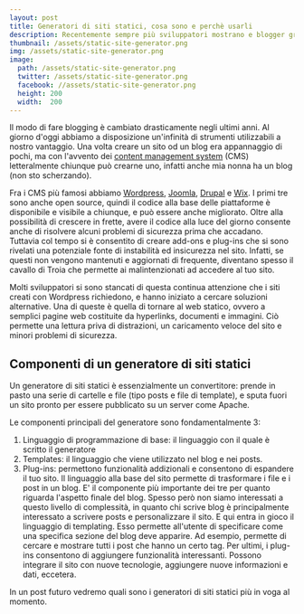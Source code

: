 ```yaml
---
layout: post
title: Generatori di siti statici, cosa sono e perchè usarli
description: Recentemente sempre più sviluppatori mostrano e blogger grande interesse per i generatori di siti statici. Ma cosa sono, e come usarli?
thumbnail: /assets/static-site-generator.png
img: /assets/static-site-generator.png
image:
  path: /assets/static-site-generator.png
  twitter: /assets/static-site-generator.png
  facebook: //assets/static-site-generator.png
  height: 200
  width:  200
---
```


Il modo di fare blogging è cambiato drasticamente negli ultimi anni. Al giorno d'oggi abbiamo a disposizione un'infinità di strumenti utilizzabili a nostro vantaggio. Una volta creare un sito od un blog era appannaggio di pochi, ma con l'avvento dei [content management system](https://it.wikipedia.org/wiki/Content_management_system) (CMS) letteralmente chiunque può crearne uno, infatti anche mia nonna ha un blog (non sto scherzando).
<!-- more -->

Fra i CMS più famosi abbiamo [Wordpress](https://it.wordpress.com/), [Joomla](http://www.joomla.it/), [Drupal](http://www.drupal.it/) e [Wix](http://it.wix.com/). I primi tre sono anche open source, quindi il codice alla base delle piattaforme è disponibile e visibile a chiunque, e può essere anche migliorato. Oltre alla possibilità di crescere in frette, avere il codice alla luce del giorno consente anche di risolvere alcuni problemi di sicurezza prima che accadano.
Tuttavia col tempo si è consentito di creare add-ons e plug-ins che si sono rivelati una potenziale fonte di instabilità ed insicurezza nel sito. Infatti, se questi non vengono mantenuti e aggiornati di frequente, diventano spesso il cavallo di Troia che permette ai malintenzionati ad accedere al tuo sito.

Molti sviluppatori si sono stancati di questa continua attenzione che i siti creati con Wordpress richiedono, e hanno iniziato a cercare soluzioni alternative.
Una di queste è quella di tornare al web statico, ovvero a semplici pagine web costituite da hyperlinks, documenti e immagini. Ciò permette una lettura priva di distrazioni, un caricamento veloce del sito e minori problemi di sicurezza.

## Componenti di un generatore di siti statici


Un generatore di siti statici è essenzialmente un convertitore: prende in pasto una serie di cartelle e file (tipo posts e file di template), e sputa fuori un sito pronto per essere pubblicato su un server come Apache.

Le componenti principali del generatore sono fondamentalmente 3:
1. Linguaggio di programmazione di base: il linguaggio con il quale è scritto il generatore
2. Templates: il linguaggio che viene utilizzato nel blog e nei posts.
3. Plug-ins: permettono funzionalità addizionali e consentono di espandere il tuo sito.
Il linguaggio alla base del sito permette di trasformare i file e i post in un blog. E' il componente più importante dei tre per quanto riguarda l'aspetto finale del blog. Spesso però non siamo interessati a questo livello di complessità, in quanto chi scrive blog è principalmente interessato a scrivere posts e personalizzare il sito.
E qui entra in gioco il linguaggio di templating. Esso permette all'utente di specificare come una specifica sezione del blog deve apparire. Ad esempio, permette di cercare e mostrare tutti i post che hanno un certo tag.
Per ultimi, i plug-ins consentono di aggiungere funzionalità interessanti. Possono integrare il sito con nuove tecnologie, aggiungere nuove informazioni e dati, eccetera.

In un post futuro vedremo quali sono i generatori di siti statici più in voga al momento.
